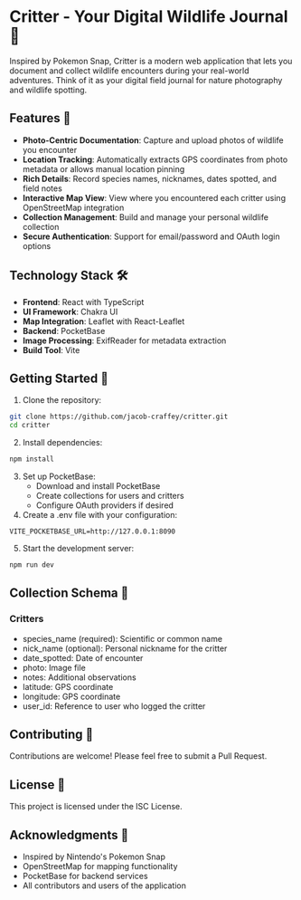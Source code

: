 # Critter - Your Digital Wildlife Journal 📸

Inspired by Pokemon Snap, Critter is a modern web application that lets you document and collect wildlife encounters during your real-world adventures. Think of it as your digital field journal for nature photography and wildlife spotting.

## Features 🌟

- **Photo-Centric Documentation**: Capture and upload photos of wildlife you encounter
- **Location Tracking**: Automatically extracts GPS coordinates from photo metadata or allows manual location pinning
- **Rich Details**: Record species names, nicknames, dates spotted, and field notes
- **Interactive Map View**: View where you encountered each critter using OpenStreetMap integration
- **Collection Management**: Build and manage your personal wildlife collection
- **Secure Authentication**: Support for email/password and OAuth login options

## Technology Stack 🛠️

- **Frontend**: React with TypeScript
- **UI Framework**: Chakra UI
- **Map Integration**: Leaflet with React-Leaflet
- **Backend**: PocketBase
- **Image Processing**: ExifReader for metadata extraction
- **Build Tool**: Vite

## Getting Started 🚀

1. Clone the repository:
```bash
git clone https://github.com/jacob-craffey/critter.git
cd critter
```

2. Install dependencies:

```bash
npm install
```

3. Set up PocketBase:
    - Download and install PocketBase
    - Create collections for users and critters
    - Configure OAuth providers if desired
4. Create a .env file with your configuration:
```
VITE_POCKETBASE_URL=http://127.0.0.1:8090
```
5. Start the development server:
```bash
npm run dev
```

## Collection Schema 📝
### Critters
- species_name (required): Scientific or common name
- nick_name (optional): Personal nickname for the critter
- date_spotted: Date of encounter
- photo: Image file
- notes: Additional observations
- latitude: GPS coordinate
- longitude: GPS coordinate
- user_id: Reference to user who logged the critter


## Contributing 🤝
Contributions are welcome! Please feel free to submit a Pull Request.

## License 📄
This project is licensed under the ISC License.

## Acknowledgments 🙏
- Inspired by Nintendo's Pokemon Snap
- OpenStreetMap for mapping functionality
- PocketBase for backend services
-  All contributors and users of the application